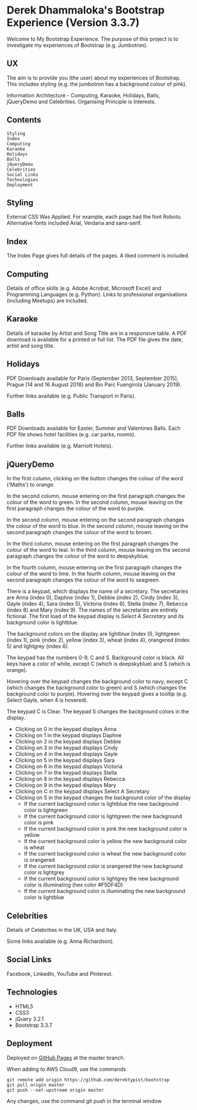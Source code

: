 # Derek Dhammaloka's Bootstrap Experience (Version 3.3.7)

Welcome to My Bootstrap Experience.  The purpose of this project is to investigate my experiences of Bootstrap (e.g. Jumbotron).

## UX

The aim is to provide you (the user) about my experiences of Bootstrap.  This includes styling
(e.g. the jumbotron has a background colour of pink).

Information Architecture - Computing, Karaoke, Holidays, Balls, jQueryDemo and Celebrities.  Organising Principle is Interests.

## Contents

    Styling
    Index
    Computing
    Karaoke
    Holidays
    Balls
    jQueryDemo
    Celebrities
    Social Links
    Technologies
    Deployment
    
## Styling

External CSS Was Applied.  For example, each page had the font Roboto.  Alternative fonts
included Arial, Verdana and sans-serif.

## Index
  
The Index Page gives full details of the pages.  A liked comment is included.

## Computing

Details of office skills (e.g. Adobe Acrobat, Microsoft Excel) and Programming
Languages (e.g. Python).  Links to professional organisations (including Meetups) are included.

## Karaoke

Details of karaoke by Artist and Song Title are in a responsive table.
A PDF download is available for a printed or full list.  The PDF file gives
the date, artist and song title.

## Holidays

PDF Downloads available for Paris (September 2013, September 2015), Prague (14 and 16 August 2018)
and Bio Parc Fuengirola (January 2019).

Further links available (e.g. Public Transport in Paris).

## Balls

PDF Downloads available for Easter, Summer and Valentines Balls.  Each PDF file shows
hotel facilities (e.g. car parks, rooms).

Further links available (e.g. Marriott Hotels).

## jQueryDemo

In the first column, clicking on the button changes the colour of the word ('Maths') to orange.

In the second column, mouse entering on the first paragraph changes the colour of the word to green.
In the second column, mouse leaving on the first paragraph changes the colour of the word to purple.

In the second column, mouse entering on the second paragraph changes the colour of the word to blue.
In the second column, mouse leaving on the second paragraph changes the colour of the word to brown.

In the third column, mouse entering on the first paragraph changes the colour of the word to teal.
In the third column, mouse leaving on the second paragraph changes the colour of the word to deepskyblue.

In the fourth column, mouse entering on the first paragraph changes the colour of the word to lime.
In the fourth column, mouse leaving on the second paragraph changes the colour of the word to seagreen.

There is a keypad, which displays the name of a secretary.  The secretaries are Anna (index 0),
Daphne (index 1), Debbie (index 2), Cindy (index 3), Gayle (index 4), Sara (index 5), Victoria (index 6),
Stella (index 7), Rebecca (index 8) and Mary (index 9).  The names of the secretaries are entirely fictional.
The first load of the keypad display is *Select A Secretary* and its background color is lightblue.  

The background colors on the display are lightblue (index 0), lightgreen (index 1), pink (index 2), yellow (index 3),
wheat (index 4), orangered (index 5) and lightgrey (index 6).

The keypad has the numbers 0-9, C and S.  Background color is black.  All keys have
a color of white, except C (which is deepskyblue) and S (which is orange).

Hovering over the keypad changes the background color to navy, except C (which changes the background color to green)
and S (which changes the background color to purple).  Hovering over the keypad gives a tooltip (e.g. Select Gayle,
when 4 is hovered).

The keypad C is Clear.  The keypad S changes the background colors in the display.

* Clicking on 0 in the keypad displays Anna
* Clicking on 1 in the keypad displays Daphne
* Clicking on 2 in the keypad displays Debbie
* Clicking on 3 in the keypad displays Cindy
* Clicking on 4 in the keypad displays Gayle
* Clicking on 5 in the keypad displays Sara
* Clicking on 6 in the keypad displays Victoria
* Clicking on 7 in the keypad displays Stella
* Clicking on 8 in the keypad displays Rebecca
* Clicking on 9 in the keypad displays Mary
* Clicking on C in the keypad displays Select A Secretary
* Clicking on S in the keypad changes the background color of the display
    * If the current background color is lightblue the new background color is lightgreen
    * If the current background color is lightgreen the new background color is pink
    * If the current background color is pink the new background color is yellow
    * If the current background color is yellow the new background color is wheat
    * If the current background color is wheat the new background color is orangered
    * If the current background color is orangered the new background color is lightgrey
    * If the current background color is lightgrey the new background color is illuminating (hex color #F5DF4D)
    * If the current background color is illuminating the new background color is lightblue





## Celebrities

Details of Celebrities in the UK, USA and Italy.

Some links available (e.g. Anna Richardson).

## Social Links

Facebook, LinkedIn, YouTube and Pinterest.
  
## Technologies

* HTML5
* CSS3
* jQuery 3.2.1
* Bootstrap 3.3.7

## Deployment

Deployed on [GitHub Pages](https://derektypist.github.io/bootstrap) at the master branch.

When adding to AWS Cloud9, use the commands

    git remote add origin https://github.com/derektypist/bootstrap
    git pull origin master
    git push --set-upstream origin master
    
Any changes, use the command git push in the terminal window